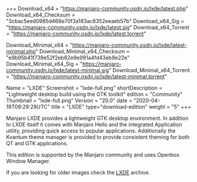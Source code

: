 +++
Download_x64 = "https://manjaro-community.osdn.io/lxde/latest.php"
Download_x64_Checksum = "3cbac5eed0985d469e70f3a183ac8352eeaeb57b"
Download_x64_Sig = "https://manjaro-community.osdn.io/lxde/latest.sig"
Download_x64_Torrent = "https://manjaro-community.osdn.io/lxde/latest.torrent"

Download_Minimal_x64 = "https://manjaro-community.osdn.io/lxde/latest-minimal.php"
Download_Minimal_x64_Checksum = "e9b95b41f739e52f2eb62e9e991a4fd43eb8e22e"
Download_Minimal_x64_Sig = "https://manjaro-community.osdn.io/lxde/latest-minimal.sig"
Download_Minimal_x64_Torrent = "https://manjaro-community.osdn.io/lxde/latest-minimal.torrent"

Name = "LXDE"
Screenshot = "lxde-full.png"
shortDescription = "Lightweight desktop build using the GTK toolkit"
edition = "Community"
Thumbnail = "lxde-full.png"
Version = "20.0"
date = "2020-04-19T09:29:29UTC"
title = "LXDE"
type="download-edition"
weight = "5"
+++

Manjaro LXDE provides a lightweight GTK desktop environment. In addition to LXDE itself it comes with Manjaro Hello and the integrated Application utility, providing quick access to popular applications. Additionally the Kvantum theme manager is provided to provide consistent theming for both QT and GTK applications.

This edition is supported by the Manjaro community and uses Openbox Window Manager.

If you are looking for older images check the [LXDE](https://osdn.net/projects/manjaro-archive/storage/lxde/) archive.

